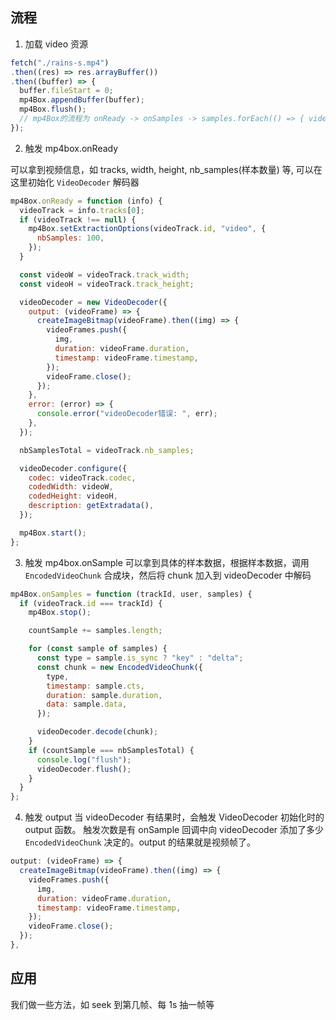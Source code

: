 ## 流程

1. 加载 video 资源

```js
fetch("./rains-s.mp4")
.then((res) => res.arrayBuffer())
.then((buffer) => {
  buffer.fileStart = 0;
  mp4Box.appendBuffer(buffer);
  mp4Box.flush();
  // mp4Box的流程为 onReady -> onSamples -> samples.forEach(() => { videoDecoder.decode(chunk) -> videoDecoder.flush() -> output }) 拿到 videoFrames
});
```

2. 触发 mp4box.onReady

可以拿到视频信息，如 tracks, width, height, nb_samples(样本数量) 等, 可以在这里初始化 `VideoDecoder` 解码器
```js
mp4Box.onReady = function (info) {
  videoTrack = info.tracks[0];
  if (videoTrack !== null) {
    mp4Box.setExtractionOptions(videoTrack.id, "video", {
      nbSamples: 100,
    });
  }

  const videoW = videoTrack.track_width;
  const videoH = videoTrack.track_height;

  videoDecoder = new VideoDecoder({
    output: (videoFrame) => {
      createImageBitmap(videoFrame).then((img) => {
        videoFrames.push({
          img,
          duration: videoFrame.duration,
          timestamp: videoFrame.timestamp,
        });
        videoFrame.close();
      });
    },
    error: (error) => {
      console.error("videoDecoder错误: ", err);
    },
  });

  nbSamplesTotal = videoTrack.nb_samples;

  videoDecoder.configure({
    codec: videoTrack.codec,
    codedWidth: videoW,
    codedHeight: videoH,
    description: getExtradata(),
  });

  mp4Box.start();
};
```

3. 触发 mp4box.onSample
可以拿到具体的样本数据，根据样本数据，调用 `EncodedVideoChunk` 合成块，然后将 chunk 加入到 videoDecoder 中解码
```js
mp4Box.onSamples = function (trackId, user, samples) {
  if (videoTrack.id === trackId) {
    mp4Box.stop();

    countSample += samples.length;

    for (const sample of samples) {
      const type = sample.is_sync ? "key" : "delta";
      const chunk = new EncodedVideoChunk({
        type,
        timestamp: sample.cts,
        duration: sample.duration,
        data: sample.data,
      });

      videoDecoder.decode(chunk);
    }
    if (countSample === nbSamplesTotal) {
      console.log("flush");
      videoDecoder.flush();
    }
  }
};
```
4. 触发 output
当 videoDecoder 有结果时，会触发 VideoDecoder 初始化时的 output 函数。 触发次数是有 onSample 回调中向 videoDecoder 添加了多少 `EncodedVideoChunk` 决定的。output 的结果就是视频帧了。

```js
output: (videoFrame) => {
  createImageBitmap(videoFrame).then((img) => {
    videoFrames.push({
      img,
      duration: videoFrame.duration,
      timestamp: videoFrame.timestamp,
    });
    videoFrame.close();
  });
},
```

## 应用

我们做一些方法，如 seek 到第几帧、每 1s 抽一帧等

